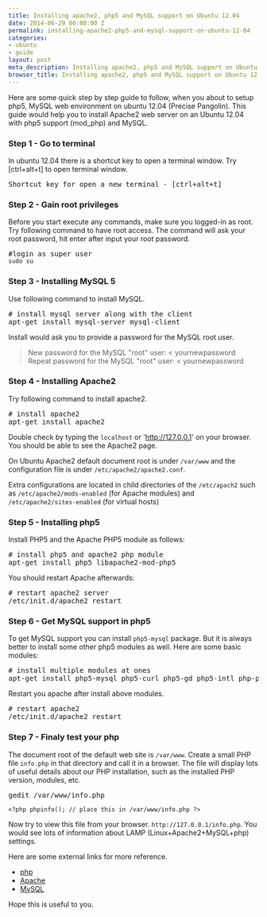```yaml
---
title: Installing apache2, php5 and MySQL support on Ubuntu 12.04
date: 2014-06-29 00:00:00 Z
permalink: installing-apache2-php5-and-mysql-support-on-ubuntu-12-04
categories:
- ubuntu
- guide
layout: post
meta_description: Installing apache2, php5 and MySQL support on Ubuntu 12.04
browser_title: Installing apache2, php5 and MySQL support on Ubuntu 12.04
---
```


Here are some quick step by step guide to follow, when you about to setup php5, MySQL web environment on ubuntu 12.04
(Precise Pangolin). This guide would help you to install Apache2 web server on an Ubuntu 12.04 with php5
support (mod_php) and MySQL.

### Step 1 - Go to terminal

In ubuntu 12.04 there is a shortcut key to open a terminal window. Try [ctrl+alt+t] to open terminal window.

<pre>
Shortcut key for open a new terminal - [ctrl+alt+t] 
</pre>

### Step 2 - Gain root privileges

Before you start execute any commands, make sure you logged-in as root. Try following command to have root access.
The command will ask your root password, hit enter after input your root password.

<pre class="terminal">
#login as super user
<code>sudo su</code>
</pre>

### Step 3 - Installing MySQL 5

Use following command to install MySQL. 

<pre class="terminal">
# install mysql server along with the client
apt-get install mysql-server mysql-client
</pre>

Install would ask you to provide a password for the MySQL root user. 

> New password for the MySQL "root" user: < yournewpassword
Repeat password for the MySQL "root" user: < yournewpassword

### Step 4 - Installing Apache2

Try following command to install apache2.

<pre class="terminal">
# install apache2
apt-get install apache2
</pre>

Double check by typing the `localhost` or 'http://127.0.0.1' on your browser. You should be able to see the Apache2 page.

On Ubuntu Apache2 default document root is under `/var/www` and the configuration file is
 under `/etc/apache2/apache2.conf`.

Extra configurations are located in child directories of the `/etc/apach2` such as `/etc/apache2/mods-enabled`
 (for Apache modules) and `/etc/apache2/sites-enabled` (for virtual hosts)

### Step 5 - Installing php5

Install PHP5 and the Apache PHP5 module as follows:

<pre class="terminal">
# install php5 and apache2 php module
apt-get install php5 libapache2-mod-php5
</pre>

You should restart Apache afterwards:

<pre class="terminal">
# restart apache2 server
/etc/init.d/apache2 restart
</pre>

### Step 6 - Get MySQL support in php5

To get MySQL support you can install `php5-mysql` package. But it is always better to install some other php5 modules
as well. Here are some basic modules:

<pre class="terminal">
# install multiple modules at ones
apt-get install php5-mysql php5-curl php5-gd php5-intl php-pear php5-imagick php5-imap php5-mcrypt php5-memcache php5-ming php5-ps php5-pspell php5-recode php5-snmp php5-sqlite php5-tidy php5-xmlrpc php5-xsl
</pre>

Restart you apache after install above modules.

<pre class="terminal">
# restart apache2
/etc/init.d/apache2 restart
</pre>

### Step 7 - Finaly test your php 

The document root of the default web site is `/var/www`. Create a small PHP file `info.php` in that directory
 and call it in a browser. The file will display lots of useful details about our PHP installation, such as the
 installed PHP version, modules, etc.

<pre class="terminal">
gedit /var/www/info.php
</pre>

`<?php phpinfo(); // place this in /var/www/info.php ?>`

Now try to view this file from your browser. `http://127.0.0.1/info.php`. You would see lots of information about LAMP
(Linux+Apache2+MySQL+php) settings.

Here are some external links for more reference.

 - [php](http://www.php.net/)
 - [Apache](http://httpd.apache.org/)
 - [MySQL](http://www.mysql.com/)

Hope this is useful to you. 
